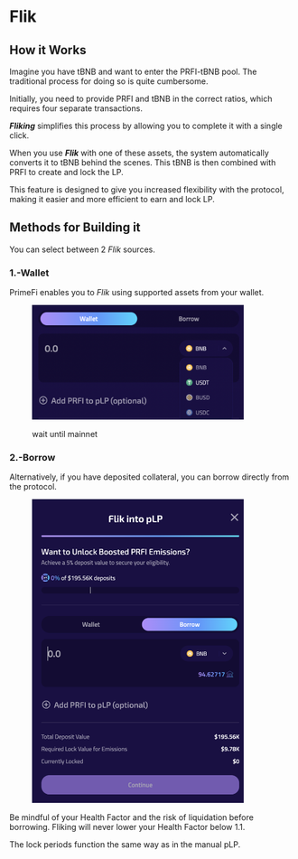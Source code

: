 # Flik

## **How it Works**

Imagine you have tBNB and want to enter the PRFI-tBNB pool. The traditional process for doing so is quite cumbersome.

Initially, you need to provide PRFI and tBNB in the correct ratios, which requires four separate transactions.

_**Fliking**_ simplifies this process by allowing you to complete it with a single click.

When you use _**Flik**_ with one of these assets, the system automatically converts it to tBNB behind the scenes. This tBNB is then combined with PRFI to create and lock the LP.

This feature is designed to give you increased flexibility with the protocol, making it easier and more efficient to earn and lock LP.

## **Methods for Building it**

You can select between 2 _Flik_ sources.&#x20;

### &#x20;**1.-Wallet**

PrimeFi enables you to _Flik_ using supported assets from your wallet.&#x20;

<figure><img src="../../.gitbook/assets/image (8).png" alt="" width="375"><figcaption><p>wait until mainnet</p></figcaption></figure>

### 2.-Borrow

Alternatively, if you have deposited collateral, you can borrow directly from the protocol.

<figure><img src="../../.gitbook/assets/image (7).png" alt="" width="375"><figcaption></figcaption></figure>

Be mindful of your Health Factor and the risk of liquidation before borrowing. Fliking will never lower your Health Factor below 1.1.

The lock periods function the same way as in the manual pLP.
